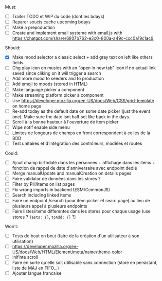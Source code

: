 Must:
- [ ] Traiter TODO et WIP du code (dont les bdays)
- [ ] Reparer soucis cache upcoming bdays
- [ ] Make a prepoduction
- [ ] Create and implement email systeme with email.js with https://chatgpt.com/share/6807b762-e3c0-800a-a49c-ccc0a19c1ac9

Should:
- [x] Make mood selector a classic select + add gray text on left like others fields
- [ ] Chg play icon on musics with an "open in new tab" icon if no actual link saved since cliking on it will trigger a search
- [ ] Add more mood to seeders and to production
- [ ] Add emoji to moods (stored in HTML)
- [ ] Make language picker a component
- [ ] Make streaming platform picker a component
- [ ] Use https://developer.mozilla.org/en-US/docs/Web/CSS/grid-template on home page
- [ ] Re-add today as the default date on some date picker (just the event one). Make sure the date isnt half set like back in the days.
- [ ] Scroll à la bonne hauteur à l'ouverture de item picker
- [ ] Wipe notif enable side menu
- [ ] Limites de longeurs de champs en front correspondent à celles de la BDD
- [ ] Test unitaires et d'intégration des contrôleurs, modèles et routes

Could:
- [ ] Ajout champ birthdate dans les personnes + affichage dans les items + fonction de rappel de date d'anniversaire avec endpoint dedié
- [ ] Merge manualUpdate and manualCreation on details pages
- [ ] Faire validator de données dans les stores ?
- [ ] Filter by Pill/Items on list pages
- [ ] Fix wrong imports in backend (ESM/CommonJS)
- [ ] Search including linked items
- [ ] Faire un endpoint /search (pour item picker et searc page) au lieu de plusieurs appel à plusieurs endpoints
- [ ] Faire listes/items differentes dans les stores pour chaque usage (use stores ? `lasts: {}`, `toAdd: {}` ?)

Won't:
- [ ] Tests de bout en bout (faire de la création d'un utilisateur à son utilisation)
- [ ] https://developer.mozilla.org/en-US/docs/Web/HTML/Element/meta/name/theme-color
- [ ] Inifinte scroll
- [ ] Faire en sorte qu'elle soit utilisable sans connection (store en persistant, liste de MAJ en FIFO...)
- [ ] Ajouter langue francaise